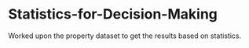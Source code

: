 # Statistics-for-Decision-Making
Worked upon the property dataset to get the results based on statistics.
